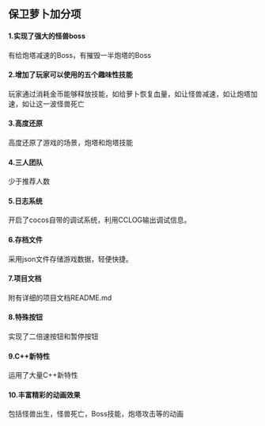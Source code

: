 ## 保卫萝卜加分项

#### 1.实现了强大的怪兽boss

有给炮塔减速的Boss，有摧毁一半炮塔的Boss

#### 2.增加了玩家可以使用的五个趣味性技能

玩家通过消耗金币能够释放技能，如给萝卜恢复血量，如让怪兽减速，如让炮塔加速，如让这一波怪兽死亡

#### 3.高度还原

高度还原了游戏的场景，炮塔和炮塔技能

#### 4.三人团队

少于推荐人数

#### 5.日志系统

开启了cocos自带的调试系统，利用CCLOG输出调试信息。

#### 6.存档文件

采用json文件存储游戏数据，轻便快捷。

#### 7.项目文档

附有详细的项目文档README.md

#### 8.特殊按钮

实现了二倍速按钮和暂停按钮

#### 9.C++新特性

运用了大量C++新特性

#### 10.丰富精彩的动画效果

包括怪兽出生，怪兽死亡，Boss技能，炮塔攻击等的动画
